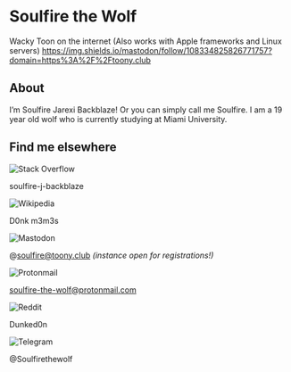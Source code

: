 # Soulfire the Wolf
 Wacky Toon on the internet
(Also works with Apple frameworks and Linux servers)
https://img.shields.io/mastodon/follow/108334825826771757?domain=https%3A%2F%2Ftoony.club

## About 
I’m Soulfire Jarexi Backblaze! Or you can simply call me Soulfire. I am a 19 year old wolf who is currently studying at Miami University.






## Find me elsewhere

![Stack Overflow](https://img.shields.io/badge/-Stackoverflow-FE7A16?style=for-the-badge&logo=stack-overflow&logoColor=white) 

soulfire-j-backblaze

![Wikipedia](https://img.shields.io/badge/Wikipedia-%23000000.svg?style=for-the-badge&logo=wikipedia&logoColor=white)

D0nk m3m3s

![Mastodon](https://img.shields.io/badge/-MASTODON-%232B90D9?style=for-the-badge&logo=mastodon&logoColor=white)

@soulfire@toony.club
_(instance open for registrations!)_

![Protonmail](https://img.shields.io/badge/ProtonMail-8B89CC?style=for-the-badge&logo=protonmail&logoColor=white)

soulfire-the-wolf@protonmail.com

![Reddit](https://img.shields.io/badge/Reddit-FF4500?style=for-the-badge&logo=reddit&logoColor=white)

Dunked0n

![Telegram](https://img.shields.io/badge/Telegram-2CA5E0?style=for-the-badge&logo=telegram&logoColor=white)

@Soulfirethewolf


